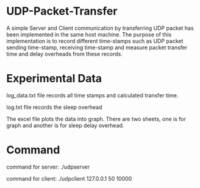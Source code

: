 UDP-Packet-Transfer
===================

A simple Server and Client communication by transferring UDP packet has been implemented in the same host machine. The purpose of this implementation is to record different time-stamps such as UDP packet sending time-stamp, receiving time-stamp and measure packet transfer time and delay overheads from these records.

Experimental Data
===================

log_data.txt file records all time stamps and calculated transfer time.

log.txt file records the sleep overhead

The excel file plots the data into graph. There are two sheets, one is for graph and another is for sleep delay overhead.

Command
==================

command for server: ./udpserver

command for client: ./udpclient 127.0.0.1 50 10000
